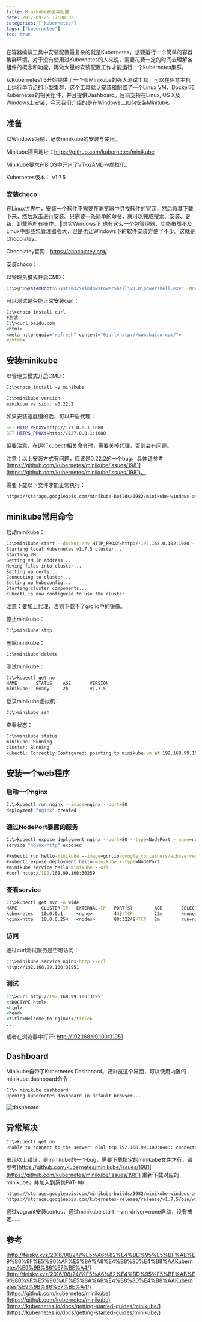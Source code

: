 ```yaml
---
title: Minikube安装与配置
date: 2017-09-25 17:08:32
categories: ["kubernetes"]
tags: ["kubernetes"]
toc: true
---
```

在容器编排工具中安装配置最复杂的就是Kubernetes，想要运行一个简单的容器集群环境，对于没有使用过Kubernetes的人来说，需要花费一定的时间去理解各组件的概念和功能，再做大量的安装配置工作才能运行一个kubernetes集群。

从Kubernetes1.3开始提供了一个叫Minikube的强大测试工具，可以在任意主机上运行单节点的小型集群，这个工具默认安装和配置了一个Linux VM，Docker和Kubernetes的相关组件，并且提供Dashboard。目前支持在Linux, OS X及Windows上安装，今天我们介绍的是在Windows上如何安装Minitube。

<!-- more -->

## 准备

以Windows为例，记录minikube的安装与使用。

Minitube项目地址：https://github.com/kubernetes/minikube

Minikube要求在BIOS中开户了VT-x/AMD-v虚拟化。

Kubernetes版本： v1.7.5

### 安装choco

在Linux世界中，安装一个软件不需要在浏览器中寻找软件的官网，然后将其下载下来，然后双击进行安装。只需要一条简单的命令，就可以完成搜索、安装、更新、卸载等所有操作。其实Windows下,也有这么一个包管理器，功能虽然不及Linux中那些包管理器强大，但是也让Windows下的软件安装方便了不少。这就是Chocolatey。

Chocolatey官网：https://chocolatey.org/

安装choco：

以管理员模式开启CMD：
```cmd
C:\>@"%SystemRoot%\System32\WindowsPowerShell\v1.0\powershell.exe" -NoProfile -InputFormat None -ExecutionPolicy Bypass -Command "iex ((New-Object System.Net.WebClient).DownloadString('https://chocolatey.org/install.ps1'))" && SET "PATH=%PATH%;%ALLUSERSPROFILE%\chocolatey\bin"
```
可以测试是否能正常安装curl：

```cmd
C:\>choco install curl
#测试：
C:\>curl baidu.com
<html>
<meta http-equiv="refresh" content="0;url=http://www.baidu.com/">
</html>
```

## 安装minikube

以管理员模式开启CMD：
```cmd
C:\>choco install –y minikube

C:\>minikube version
minikube version: v0.22.2
```

如果安装速度慢的话，可以开启代理：

```cmd
SET HTTP_PROXY=http://127.0.0.1:1080
SET HTTPS_PROXY=http://127.0.0.1:1080
```

但要注意，在运行kubectl相关命令时，需要关掉代理，否则会有问题。

注意：以上安装方式有问题，应该是0.22.2的一个bug，具体请参考[https://github.com/kubernetes/minikube/issues/1981](https://github.com/kubernetes/minikube/issues/1981)。

需要下载以下文件才能正常执行：

```cmd
https://storage.googleapis.com/minikube-builds/1982/minikube-windows-amd64.exe
```

## minikube常用命令

启动minikube：

```cmd
C:\>minikube start --docker-env HTTP_PROXY=http://192.168.0.102:1080 --docker-env HTTPS_PROXY=http://192.168.0.102:1080
Starting local Kubernetes v1.7.5 cluster...
Starting VM...
Getting VM IP address...
Moving files into cluster...
Setting up certs...
Connecting to cluster...
Setting up kubeconfig...
Starting cluster components...
Kubectl is now configured to use the cluster.
```

注意：要加上代理，否则下载不了grc.io中的镜像。

停止minikube：

```cmd
C:\>minikube stop
```

删除minikube：

```cmd
C:\>minikube delete
```

测试minikube：

```cmd
C:\>kubectl get no
NAME       STATUS    AGE       VERSION
minikube   Ready     2h        v1.7.5
```


登录minikube虚拟机：

```cmd
C:\>minikube ssh
```

查看状态：

```cmd
C:\>minikube status
minikube: Running
cluster: Running
kubectl: Correctly Configured: pointing to minikube-vm at 192.168.99.100
```

## 安装一个web程序

### 启动一个nginx

```cmd
C:\>kubectl run nginx --image=nginx --port=80
deployment "nginx" created
```

### 通过NodePort暴露的服务

```cmd
C:\>kubectl expose deployment nginx --port=80 --type=NodePort --name=nginx-http
service "nginx-http" exposed

#kubectl run hello-minikube --image=gcr.io/google_containers/echoserver:1.4 --port=8080
#kubectl expose deployment hello-minikube --type=NodePort
#minikube service hello-minikube --url
#curl http://192.168.99.100:30259
```

### 查看service

```cmd
C:\>kubectl get svc -o wide
NAME         CLUSTER-IP   EXTERNAL-IP   PORT(S)        AGE       SELECTOR
kubernetes   10.0.0.1     <none>        443/TCP        22m       <none>
nginx-http   10.0.0.254   <nodes>       80:32248/TCP   2m        run=nginx
```

### 访问

通过curl测试服务是否可访问：

```cmd
C:\>minikube service nginx-http --url
http://192.168.99.100:31951
```

### 测试

```cmd
C:\>curl http://192.168.99.100:31951
<!DOCTYPE html>
<html>
<head>
<title>Welcome to nginx!</title>
...
```

或者在浏览器中打开: http://192.168.99.100:31951


## Dashboard
Minikube自带了Kubernetes Dashboard。要浏览这个界面，可以使用内置的minikube dashboard命令：
```cmd
C:\> minikube dashboard
Opening kubernetes dashboard in default browser...
```

![dashboard](/images/dashboard.png)

## 异常解决
```cmd
C:\>kubectl get no
Unable to connect to the server: dial tcp 192.168.99.100:8443: connectex: No connection could be made because the target machine actively refused it
```

出现以上错误，是minikube的一个bug，需要下载指定的minikube文件才行，请参考[https://github.com/kubernetes/minikube/issues/1981](https://github.com/kubernetes/minikube/issues/1981)
重新下载对应的minikube，并加入到系统PATH中：

```cmd
https://storage.googleapis.com/minikube-builds/1982/minikube-windows-amd64.exe
https://storage.googleapis.com/kubernetes-release/release/v1.7.5/bin/windows/amd64/kubectl.exe
```

通过vagrant安装centos，通过minikube start --vm-driver=none启动，没有搞定......

## 参考
[http://feisky.xyz/2016/08/24/%E5%A6%82%E4%BD%95%E5%BF%AB%E9%80%9F%E5%90%AF%E5%8A%A8%E4%B8%80%E4%B8%AAKubernetes%E9%9B%86%E7%BE%A4/](http://feisky.xyz/2016/08/24/%E5%A6%82%E4%BD%95%E5%BF%AB%E9%80%9F%E5%90%AF%E5%8A%A8%E4%B8%80%E4%B8%AAKubernetes%E9%9B%86%E7%BE%A4/)
[https://github.com/kubernetes/minikube](https://github.com/kubernetes/minikube)
[https://kubernetes.io/docs/getting-started-guides/minikube/](https://kubernetes.io/docs/getting-started-guides/minikube/)
